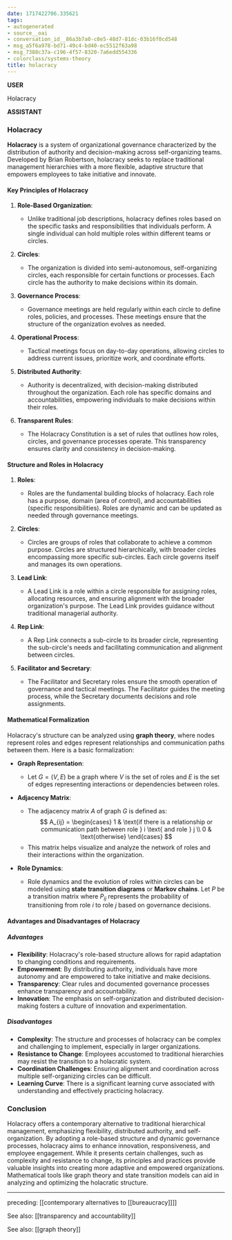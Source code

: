 ```yaml
---
date: 1717422706.335621
tags:
- autogenerated
- source__oai
- conversation_id__86a3b7a0-c0e5-48d7-81dc-03b16f0cd548
- msg_a5f6a978-bd71-49c4-bd40-ec5512f63a98
- msg_7388c37a-c196-4f57-8320-7a6edd554336
- colorclass/systems-theory
title: holacracy
---
```


**USER**

Holacracy


**ASSISTANT**

### Holacracy

**Holacracy** is a system of organizational governance characterized by the distribution of authority and decision-making across self-organizing teams. Developed by Brian Robertson, holacracy seeks to replace traditional management hierarchies with a more flexible, adaptive structure that empowers employees to take initiative and innovate.

#### Key Principles of Holacracy

1. **Role-Based Organization**:
   - Unlike traditional job descriptions, holacracy defines roles based on the specific tasks and responsibilities that individuals perform. A single individual can hold multiple roles within different teams or circles.

2. **Circles**:
   - The organization is divided into semi-autonomous, self-organizing circles, each responsible for certain functions or processes. Each circle has the authority to make decisions within its domain.

3. **Governance Process**:
   - Governance meetings are held regularly within each circle to define roles, policies, and processes. These meetings ensure that the structure of the organization evolves as needed.

4. **Operational Process**:
   - Tactical meetings focus on day-to-day operations, allowing circles to address current issues, prioritize work, and coordinate efforts.

5. **Distributed Authority**:
   - Authority is decentralized, with decision-making distributed throughout the organization. Each role has specific domains and accountabilities, empowering individuals to make decisions within their roles.

6. **Transparent Rules**:
   - The Holacracy Constitution is a set of rules that outlines how roles, circles, and governance processes operate. This transparency ensures clarity and consistency in decision-making.

#### Structure and Roles in Holacracy

1. **Roles**:
   - Roles are the fundamental building blocks of holacracy. Each role has a purpose, domain (area of control), and accountabilities (specific responsibilities). Roles are dynamic and can be updated as needed through governance meetings.

2. **Circles**:
   - Circles are groups of roles that collaborate to achieve a common purpose. Circles are structured hierarchically, with broader circles encompassing more specific sub-circles. Each circle governs itself and manages its own operations.

3. **Lead Link**:
   - A Lead Link is a role within a circle responsible for assigning roles, allocating resources, and ensuring alignment with the broader organization's purpose. The Lead Link provides guidance without traditional managerial authority.

4. **Rep Link**:
   - A Rep Link connects a sub-circle to its broader circle, representing the sub-circle's needs and facilitating communication and alignment between circles.

5. **Facilitator and Secretary**:
   - The Facilitator and Secretary roles ensure the smooth operation of governance and tactical meetings. The Facilitator guides the meeting process, while the Secretary documents decisions and role assignments.

#### Mathematical Formalization

Holacracy's structure can be analyzed using **graph theory**, where nodes represent roles and edges represent relationships and communication paths between them. Here is a basic formalization:

- **Graph Representation**:
  - Let $G = (V, E)$ be a graph where $V$ is the set of roles and $E$ is the set of edges representing interactions or dependencies between roles.

- **Adjacency Matrix**:
  - The adjacency matrix $A$ of graph $G$ is defined as:
    $$
    A_{ij} = 
    \begin{cases} 
    1 & \text{if there is a relationship or communication path between role } i \text{ and role } j \\
    0 & \text{otherwise}
    \end{cases}
    $$
  - This matrix helps visualize and analyze the network of roles and their interactions within the organization.

- **Role Dynamics**:
  - Role dynamics and the evolution of roles within circles can be modeled using **state transition diagrams** or **Markov chains**. Let $P$ be a transition matrix where $P_{ij}$ represents the probability of transitioning from role $i$ to role $j$ based on governance decisions.

#### Advantages and Disadvantages of Holacracy

##### Advantages

- **Flexibility**: Holacracy's role-based structure allows for rapid adaptation to changing conditions and requirements.
- **Empowerment**: By distributing authority, individuals have more autonomy and are empowered to take initiative and make decisions.
- **Transparency**: Clear rules and documented governance processes enhance transparency and accountability.
- **Innovation**: The emphasis on self-organization and distributed decision-making fosters a culture of innovation and experimentation.

##### Disadvantages

- **Complexity**: The structure and processes of holacracy can be complex and challenging to implement, especially in larger organizations.
- **Resistance to Change**: Employees accustomed to traditional hierarchies may resist the transition to a holacratic system.
- **Coordination Challenges**: Ensuring alignment and coordination across multiple self-organizing circles can be difficult.
- **Learning Curve**: There is a significant learning curve associated with understanding and effectively practicing holacracy.

### Conclusion

Holacracy offers a contemporary alternative to traditional hierarchical management, emphasizing flexibility, distributed authority, and self-organization. By adopting a role-based structure and dynamic governance processes, holacracy aims to enhance innovation, responsiveness, and employee engagement. While it presents certain challenges, such as complexity and resistance to change, its principles and practices provide valuable insights into creating more adaptive and empowered organizations. Mathematical tools like graph theory and state transition models can aid in analyzing and optimizing the holacratic structure.


---

preceding: [[contemporary alternatives to [[bureaucracy]]]]

See also: [[transparency and accountability]]


See also: [[graph theory]]